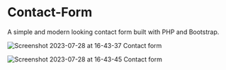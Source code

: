 # Contact-Form

A simple and modern looking contact form built with PHP and Bootstrap.

![Screenshot 2023-07-28 at 16-43-37 Contact form](https://github.com/retr080s/Contact-Form/assets/84463361/d4351548-3447-4870-bd06-1dace95381ae)

![Screenshot 2023-07-28 at 16-43-45 Contact form](https://github.com/retr080s/Contact-Form/assets/84463361/ef93a9ac-ba4f-4aff-8c47-85695ef7e55e)
